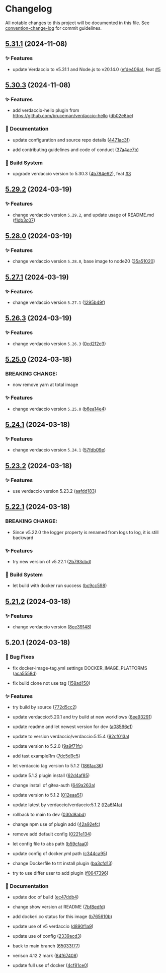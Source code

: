 # Changelog

All notable changes to this project will be documented in this file. See [convention-change-log](https://github.com/convention-change/convention-change-log) for commit guidelines.

## [5.31.1](https://github.com/sinlov/docker-verdaccio-gitea-auth/compare/5.30.3...v5.31.1) (2024-11-08)

### ✨ Features

* update Verdaccio to v5.31.1 and Node.js to v20.14.0 ([efde406a](https://github.com/sinlov/docker-verdaccio-gitea-auth/commit/efde406aeec22cb6bfb54dc7d780cb393d0d810e)), feat [#5](https://github.com/sinlov/docker-verdaccio-gitea-auth/issues/5)

## [5.30.3](https://github.com/sinlov/docker-verdaccio-gitea-auth/compare/5.29.2...v5.30.3) (2024-11-08)

### ✨ Features

* add verdaccio-hello plugin from https://github.com/bruceman/verdaccio-hello ([db02e8be](https://github.com/sinlov/docker-verdaccio-gitea-auth/commit/db02e8bee493f351322ecc106f5f09f80de9e8d7))

### 📝 Documentation

* update configuration and source repo details ([4471ac3f](https://github.com/sinlov/docker-verdaccio-gitea-auth/commit/4471ac3ffff53b16ecc4211ce5a9ee1d02b37a97))

* add contributing guidelines and code of conduct ([37a4ae7b](https://github.com/sinlov/docker-verdaccio-gitea-auth/commit/37a4ae7bcf18a7fe39336b7155ff6a391ea7c7aa))

### 👷‍ Build System

* upgrade verdaccio version to 5.30.3 ([4b784e92](https://github.com/sinlov/docker-verdaccio-gitea-auth/commit/4b784e921ee3ba8a093b94abc5bfed9ddff1e4a5)), feat [#3](https://github.com/sinlov/docker-verdaccio-gitea-auth/issues/3)

## [5.29.2](https://github.com/sinlov/docker-verdaccio-gitea-auth/compare/5.28.0...v5.29.2) (2024-03-19)

### ✨ Features

* change verdaccio version `5.29.2`, and update usage of README.md ([f1db3c07](https://github.com/sinlov/docker-verdaccio-gitea-auth/commit/f1db3c07d986fdaa257b1ee586ad13b9074b8722))

## [5.28.0](https://github.com/sinlov/docker-verdaccio-gitea-auth/compare/5.27.1...v5.28.0) (2024-03-19)

### ✨ Features

* change verdaccio version `5.28.0`, base image to node20 ([35a51020](https://github.com/sinlov/docker-verdaccio-gitea-auth/commit/35a51020a12107dde50b70fd672f1b2e537c6fa9))

## [5.27.1](https://github.com/sinlov/docker-verdaccio-gitea-auth/compare/5.26.3...v5.27.1) (2024-03-19)

### ✨ Features

* change verdaccio version `5.27.1` ([1295b49f](https://github.com/sinlov/docker-verdaccio-gitea-auth/commit/1295b49f16fc5b8c6f3a9e163d7d51c69df06c7e))

## [5.26.3](https://github.com/sinlov/docker-verdaccio-gitea-auth/compare/5.25.0...v5.26.3) (2024-03-19)

### ✨ Features

* change verdaccio version `5.26.3` ([0cd2f2e3](https://github.com/sinlov/docker-verdaccio-gitea-auth/commit/0cd2f2e317aae340b8004bfedfc93a7459650dde))

## [5.25.0](https://github.com/sinlov/docker-verdaccio-gitea-auth/compare/5.24.1...v5.25.0) (2024-03-18)

### BREAKING CHANGE:

* now remove yarn at total image

### ✨ Features

* change verdaccio version `5.25.0` ([b6ea14e4](https://github.com/sinlov/docker-verdaccio-gitea-auth/commit/b6ea14e4bb92256a6731e6fe4d0b10f87cbd4890))

## [5.24.1](https://github.com/sinlov/docker-verdaccio-gitea-auth/compare/5.23.2...v5.24.1) (2024-03-18)

### ✨ Features

* change verdaccio version `5.24.1` ([57fdb09e](https://github.com/sinlov/docker-verdaccio-gitea-auth/commit/57fdb09e941ea2a347094f3dd3eaca8cfe69f8d8))

## [5.23.2](https://github.com/sinlov/docker-verdaccio-gitea-auth/compare/5.22.1...v5.23.2) (2024-03-18)

### ✨ Features

* use verdaccio version 5.23.2 ([aafdd183](https://github.com/sinlov/docker-verdaccio-gitea-auth/commit/aafdd1830c50503f3b4277386cd5e75cdbf869fa))

## [5.22.1](https://github.com/sinlov/docker-verdaccio-gitea-auth/compare/5.21.2...v5.22.1) (2024-03-18)

### BREAKING CHANGE:

* Since v5.22.0 the logger property is renamed from logs to log, it is still backward

### ✨ Features

* try new version of v5.22.1 ([2b793cbd](https://github.com/sinlov/docker-verdaccio-gitea-auth/commit/2b793cbdc7517c4517496b7d86d956501ab067e3))

### 👷‍ Build System

* let build with docker run success ([bc9cc598](https://github.com/sinlov/docker-verdaccio-gitea-auth/commit/bc9cc5983f16f1c6b128fa993d399af99c716299))

## [5.21.2](https://github.com/sinlov/docker-verdaccio-gitea-auth/compare/5.20.1...v5.21.2) (2024-03-18)

### ✨ Features

* change verdaccio version ([8ee39148](https://github.com/sinlov/docker-verdaccio-gitea-auth/commit/8ee39148909a92593321a365a6eede53d144d09b))

## 5.20.1 (2024-03-18)

### 🐛 Bug Fixes

* fix docker-image-tag.yml settings DOCKER_IMAGE_PLATFORMS ([aca5558d](https://github.com/sinlov/docker-verdaccio-gitea-auth/commit/aca5558db7590fe2015ead67180dd87b32870d92))

* fix build clone not use tag ([158ad150](https://github.com/sinlov/docker-verdaccio-gitea-auth/commit/158ad150bcb6d9b9ba031bb897c26b5c9e547024))

### ✨ Features

* try build by source ([772d5cc2](https://github.com/sinlov/docker-verdaccio-gitea-auth/commit/772d5cc221016c45869c3817523859f7b87d1e2e))

* update verdaccio:5.20.1 and try build at new workflows ([6ee93291](https://github.com/sinlov/docker-verdaccio-gitea-auth/commit/6ee93291d81b085c63cc82beb45dd3aed3799ae3))

* update readme and let newest version for dev ([a08566e1](https://github.com/sinlov/docker-verdaccio-gitea-auth/commit/a08566e1ec640056511a568f3406d25c270bdb3c))

* update to version verdaccio/verdaccio:5.15.4 ([92cf013a](https://github.com/sinlov/docker-verdaccio-gitea-auth/commit/92cf013a4cea1c3ecb2dc7391fb994b1365e6c14))

* update version to 5.2.0 ([9a9f71fc](https://github.com/sinlov/docker-verdaccio-gitea-auth/commit/9a9f71fc066e8b6c4cc60678b6fc2d10102bd915))

* add tast exampleRm ([7dc5d9c5](https://github.com/sinlov/docker-verdaccio-gitea-auth/commit/7dc5d9c58b85bd4afacee1104b4fbc527bc640d4))

* let verdaccio tag version to 5.1.2 ([186fac36](https://github.com/sinlov/docker-verdaccio-gitea-auth/commit/186fac369773ce61ad381544d40e93358a3da389))

* update 5.1.2 plugin install ([62d4af85](https://github.com/sinlov/docker-verdaccio-gitea-auth/commit/62d4af853c11aab210ffd8c442053a6cf91c16ba))

* change install of gitea-auth ([649a263a](https://github.com/sinlov/docker-verdaccio-gitea-auth/commit/649a263ab24a238cb0adbea5534789a4e2bd8f6d))

* update version to 5.1.2 ([012eaa51](https://github.com/sinlov/docker-verdaccio-gitea-auth/commit/012eaa51d0192e87ef23f0037a829ed21364782d))

* update latest by verdaccio/verdaccio:5.1.2 ([f2a6f4fa](https://github.com/sinlov/docker-verdaccio-gitea-auth/commit/f2a6f4fa21f6fea6f5092eb3c0143e620941b23e))

* rollback to main to dev ([030d8abd](https://github.com/sinlov/docker-verdaccio-gitea-auth/commit/030d8abdbcf95b02d595063972f5edb51467cbbd))

* change npm use of plugin add ([42a92efc](https://github.com/sinlov/docker-verdaccio-gitea-auth/commit/42a92efc8346228f303b01590cc0311c8a349d01))

* remove add default config ([0221e134](https://github.com/sinlov/docker-verdaccio-gitea-auth/commit/0221e134a07d667f876356518f35829cdaa62ba7))

* let config file to abs path ([b59cfaa0](https://github.com/sinlov/docker-verdaccio-gitea-auth/commit/b59cfaa068b083f33b34161b6c18db08a83c6158))

* update config of docker.yml path ([c344ca95](https://github.com/sinlov/docker-verdaccio-gitea-auth/commit/c344ca9546f95b3969ce9b15f323103ba03db77a))

* change Dockerfile to trt install plugin ([ba3cfd13](https://github.com/sinlov/docker-verdaccio-gitea-auth/commit/ba3cfd13e7ade354dde4eac6c7e57d02dd89d707))

* try to use differ user to add plugin ([f0647396](https://github.com/sinlov/docker-verdaccio-gitea-auth/commit/f06473968319a6c5134a4ace13faae35ecf6e249))

### 📝 Documentation

* update doc of build ([ec47ddb4](https://github.com/sinlov/docker-verdaccio-gitea-auth/commit/ec47ddb4e1ca18c1db656d61f222e67a06e645fd))

* change show version at README ([7bf8edfd](https://github.com/sinlov/docker-verdaccio-gitea-auth/commit/7bf8edfd48d61549347902624ce44085265029c9))

* add dockeri.co status for this image ([b765610b](https://github.com/sinlov/docker-verdaccio-gitea-auth/commit/b765610b6ed091cb9aa5011dbf5e322926b6f9e6))

* update use of v5 verdaccio ([d890f1a9](https://github.com/sinlov/docker-verdaccio-gitea-auth/commit/d890f1a945483afcc7c3cc82c317475ff440bbef))

* update use of config ([2339acd3](https://github.com/sinlov/docker-verdaccio-gitea-auth/commit/2339acd346cba3cc408163b9ad4cbfac33ff4295))

* back to main branch ([65033f77](https://github.com/sinlov/docker-verdaccio-gitea-auth/commit/65033f777bab466fcd53eed2ac81cf3d8bafd1ac))

* verison 4.12.2 mark ([84f67408](https://github.com/sinlov/docker-verdaccio-gitea-auth/commit/84f6740846cd80f88eed893a1a10ba817ae7d33b))

* update full use of docker ([4cf81ce0](https://github.com/sinlov/docker-verdaccio-gitea-auth/commit/4cf81ce09e49b3fd7a382e82577b0433245888dd))
